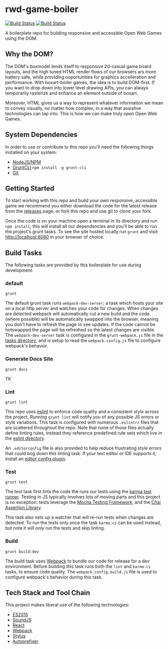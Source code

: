 # rwd-game-boiler

[![Build Status](https://ci.appveyor.com/api/projects/status/github/Bocoup/rwd-game-boiler?branch=master&svg=true)](https://ci.appveyor.com/project/Bocoup/rwd-game-boiler)
[![Build Status](https://travis-ci.org/bocoup/rwd-game-boiler.svg?branch=master)](https://travis-ci.com/bocoup/rwd-game-boiler)

A boilerplate repo for building responsive and accessible Open Web Games using the DOM.

## Why the DOM?

The DOM's boxmodel lends itself to responsive 2d-casual game board layouts, and the high tuned HTML render flows of our browsers ars more battery safe, while providing ooportunities for graphics accelleration and performance. With boxart-boiler games, the idea is to build DOM-first. If you want to drop down into lower level drawing APIs, you can always temporarily rasterize and enhance an element outside of boxart.

Moreover, HTML gives us a way to represent whatever information we mean to convey visually, no matter how complex, in a way that assistive technologies can tap into. This is how we can make truly _open_ Open Web Games.

## System Dependencies

In order to use or contribute to this repo you'll need the following things 
installed on your system:

  - [NodeJS/NPM]
  - [GruntCLI] `npm install -g grunt-cli`
  - [Git]

## Getting Started

To start working with this repo and build your own responsive, accessible 
game we recommend you either download the code for the latest release from 
the [releases] page, or fork this repo and use git to clone your fork. 

Once the code is on your machine open a terminal in its directory and run 
`npm install`; this will install all our dependencies and you'll be
able to run the project's grunt tasks. To see the site hosted locally run
`grunt` and visit: [http://localhost:8080] in your browser of choice.

## Build Tasks

The following tasks are provided by this boilerplate for use during development.

### default 
`grunt`

The default grunt task runs `webpack-dev-server`; a task which hosts your 
site on a local http server and watches your code for changes. When 
changes are detected webpack will automatically cut a new build and the code 
(where possible) will be automatically swapped into the browser, meaning you 
don't have to refresh the page to see updates. If the code cannot be 
hotswapped the page will be refreshed so the latest changes are visible. The 
`webpack-dev-server` task is configured in the `grunt-webpack.js` file in the
[tasks directory], and is setup to read the `webpack.config.js` file to 
configure webpack's behavior.

### Generate Docs Site
`grunt docs`

TK

### Lint
`grunt lint`

This repo uses [eslint](http://eslint.org/) to enforce code quality and 
a consistent style across the project. Running `grunt lint` will notify
you of any possible JS errors or style variations. This task is configured 
with numerous `.eslintrc` files that are scattered throughout the repo. Note 
that none of those files actually define linting rules, instead they 
reference predefined rule sets which live in the [eslint directory].

An `.editorconfig` file is also provided to help reduce frustrating style 
errors that could bog down this linting task. If your text editor or IDE 
supports it, install an [editor config plugin].

### Test 
`grunt test`

The test task first lints the code the runs our tests using the [karma test runner]. 
Testing in JS typically involves lots of moving parts and this project is no 
exception: tests leverage the [Mocha Testing Framework], and the [Chai Assertion Library]. 

This task also sets up a watcher that will re-run tests when changes are 
detected. To run the tests only once the task `karma:ci` can be used instead,
but note it will _only_ run the tests and skip linting.

### Build 
`grunt build:dev`

The build task uses [Webpack] to bundle our code for release for a dev 
environment. Before building this task runs both the `lint` and 
`karma:ci` tasks, to ensure code quality. The `webpack.config.build.js` 
file is used to configure webpack's behavior during this task.

## Tech Stack and Tool Chain

This project makes liberal use of the following technologies:

  - [ES2015]
  - [SoundJS]
  - [React]
  - [Webpack]
  - [Stylus]
  - [Autoprefixer]

[GruntCLI]: http://gruntjs.com/getting-started
[Git]: https://git-scm.com/book/en/v2/Getting-Started-Installing-Git
[NodeJS/NPM]: https://nodejs.org/en/download/
[releases]: https://github.com/bocoup/rwd-game-boiler/releases
[http://localhost:8080]: http://localhost:8080
[tasks directory]: https://github.com/bocoup/rwd-game-boiler/tree/master/tasks
[eslint directory]: https://github.com/bocoup/rwd-game-boiler/tree/master/eslint
[karma test runner]: https://karma-runner.github.io/0.13/index.html
[Mocha Testing Framework]: https://mochajs.org/
[Chai Assertion Library]: http://chaijs.com/
[Webpack]: https://webpack.github.io/
[ES2015]: https://babeljs.io/docs/learn-es2015/
[SoundJS]: http://www.createjs.com/soundjs
[React]: https://facebook.github.io/react/
[Stylus]: http://stylus-lang.com/
[Autoprefixer]: https://github.com/postcss/autoprefixer
[editor config plugin]: http://editorconfig.org/#download
